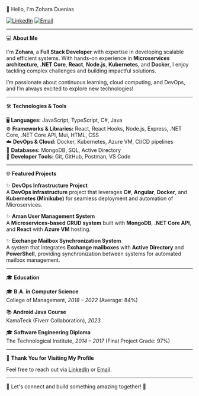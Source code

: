👋 Hello, I'm Zohara Duenias

[![LinkedIn](https://img.shields.io/static/v1?label=&message=LinkedIn&color=0077B5&style=flat-square&logo=linkedin&logoColor=white)](https://www.linkedin.com/in/zohara-duenias-4b21071b1/)
[![Email](https://img.shields.io/static/v1?label=&message=Email&color=D14836&style=flat-square&logo=gmail&logoColor=white)](mailto:zohara.duenias@gmail.com)

---

💻 **About Me**

I'm **Zohara**, a **Full Stack Developer** with expertise in developing scalable and efficient systems. With hands-on experience in **Microservices architecture**, **.NET Core**, **React**, **Node.js**, **Kubernetes**, and **Docker**, I enjoy tackling complex challenges and building impactful solutions.

I’m passionate about continuous learning, cloud computing, and DevOps, and I’m always excited to explore new technologies!

---

🛠️ **Technologies & Tools**

🖥️ **Languages:** JavaScript, TypeScript, C#, Java  
⚙️ **Frameworks & Libraries:** React, React Hooks, Node.js, Express, .NET Core, .NET Core API, Mui, HTML, CSS  
☁️ **DevOps & Cloud:** Docker, Kubernetes, Azure VM, CI/CD pipelines  
💾 **Databases:** MongoDB, SQL, Active Directory  
🔧 **Developer Tools:** Git, GitHub, Postman, VS Code

---

🌐 **Featured Projects**

✨ **DevOps Infrastructure Project**  
A **DevOps infrastructure** project that leverages **C#**, **Angular**, **Docker**, and **Kubernetes (Minikube)** for seamless deployment and automation of Microservices.

✨ **Aman User Management System**  
A **Microservices-based CRUD system** built with **MongoDB**, **.NET Core API**, and **React** with **Azure VM** hosting.

✨ **Exchange Mailbox Synchronization System**  
A system that integrates **Exchange mailboxes** with **Active Directory** and **PowerShell**, providing synchronization between systems for automated mailbox management.

---

🎓 **Education**

🎓 **B.A. in Computer Science**  
College of Management, _2018 – 2022_ (Average: 84%)

📚 **Android Java Course**  
KamaTeck (Fiverr Collaboration), _2023_

🎓 **Software Engineering Diploma**  
The Technological Institute, _2014 – 2017_ (Final Project Grade: 97%)

---

🎉 **Thank You for Visiting My Profile**

Feel free to reach out via [LinkedIn](https://www.linkedin.com/in/zohara-duenias-4b21071b1/) or [Email](mailto:zohara.duenias@gmail.com).

---

🚀 Let's connect and build something amazing together! 🌟

